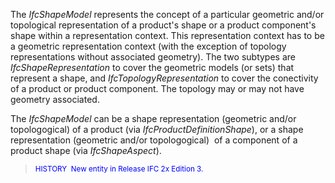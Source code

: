The _IfcShapeModel_ represents the concept of a particular geometric and/or topological representation of a product's shape or a product component's shape within a representation context. This representation context has to be a geometric representation context (with the exception of topology representations without associated geometry). The two subtypes are _IfcShapeRepresentation_ to cover the geometric models (or sets) that represent a shape, and _IfcTopologyRepresentation_ to cover the conectivity of a product or product component. The topology may or may not have geometry associated.


The _IfcShapeModel_ can be a shape representation
(geometric and/or topologogical) of a product (via _IfcProductDefinitionShape_),
or a shape representation (geometric and/or topologogical) &nbsp;of
a component of a product shape (via _IfcShapeAspect_).  
> <font color="#0000ff"><small>HISTORY&nbsp;
New entity in
Release IFC 2x Edition 3.</small> </font>